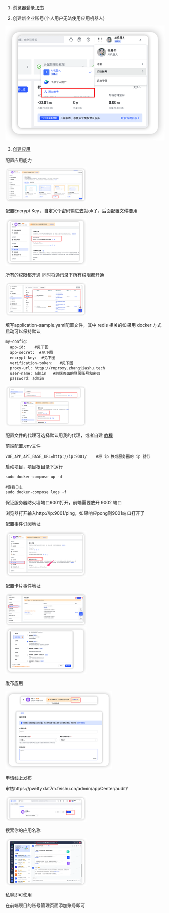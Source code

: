 1. 浏览器登录[飞书](https://aiw8qncwo9a.feishu.cn/accounts/page/login?redirect_uri=https%3A%2F%2Faiw8qncwo9a.feishu.cn%2Fadmin%2Findex&app_id=13)

2. 创建新企业账号(个人用户无法使用应用机器人)

![image-20230623033930446](./assets/image-20230623033930446.png)

3. [创建应用](https://open.feishu.cn/app?lang=zh-CN)

 配置应用能力

<img src="./assets/image-20230623033948491.png" alt="image-20230623033948491" style="zoom:25%;" />

 配置Encrypt Key，自定义个密码输进去就ok了，后面配置文件要用

<img src="./assets/image-20230623034003565.png" alt="image-20230623034003565" style="zoom:25%;" />

所有的权限都开通
同时将通讯录下所有权限都开通

<img src="./assets/image-20230623034018518.png" alt="image-20230623034018518" style="zoom:25%;" />

填写application-sample.yaml配置文件，其中 redis 相关的如果用 docker 方式启动可以保持默认

```shell
my-config:
  app-id:    #见下图   
  app-secret:  #见下图
  encrypt-key:  #见下图
  verification-token:   #见下图
  proxy-url: http://rnproxy.zhangjiashu.tech
  user-name: admin   #前端页面的登录账号和密码
  password: admin
```



<img src="./assets/image-20230623034037529.png" alt="image-20230623034037529" style="zoom:25%;" />



配置文件的代理可选择默认用我的代理，或者自建 [教程](https://github.com/linweiyuan/go-chatgpt-api)

前端配置.env文件

```shell
VUE_APP_API_BASE_URL=http://ip:9001/    #将 ip 换成服务器的 ip 就行
```



启动项目，项目根目录下运行

```shell
sudo docker-compose up -d

#查看日志
sudo docker-compose logs -f
```

保证服务器防火墙端口9001打开，前端需要放开 9002 端口

浏览器打开输入http://ip:9001/ping，如果响应pong则9001端口打开了

配置事件订阅地址

<img src="./assets/image-20230623034053296.png" alt="image-20230623034053296" style="zoom:25%;" />

配置卡片事件地址

<img src="./assets/image-20230623034110515.png" alt="image-20230623034110515" style="zoom:25%;" />



<img src="./assets/image-20230623034121825.png" alt="image-20230623034121825" style="zoom:25%;" />

发布应用

<img src="./assets/image-20230623034141206.png" alt="image-20230623034141206" style="zoom:33%;" />



申请线上发布

审核https://pw6tyxlat7m.feishu.cn/admin/appCenter/audit/

<img src="./assets/image-20230623034154112.png" alt="image-20230623034154112" style="zoom:25%;" />

搜索你的应用名称

<img src="./assets/image-20230623034214490.png" alt="image-20230623034214490" style="zoom:25%;" />

私聊即可使用

在前端项目的账号管理页面添加账号即可

